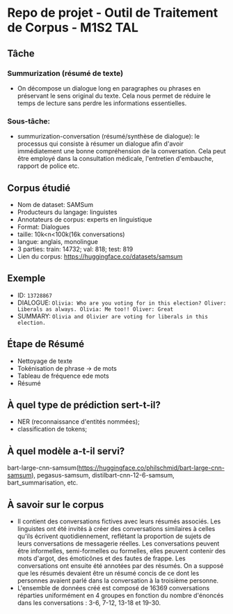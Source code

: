 # Repo de projet - Outil de Traitement de Corpus - M1S2 TAL

## Tâche
### Summurization (résumé de texte)
- On décompose un dialogue long en paragraphes ou phrases en préservant le sens original du texte. Cela nous permet de réduire le temps de lecture sans perdre les informations essentielles.
### Sous-tâche: 
- summurization-conversation (résumé/synthèse de dialogue): le processus qui consiste à résumer un dialogue afin d'avoir immédiatement une bonne compréhension de la conversation. Cela peut être employé dans la consultation médicale, l'entretien d'embauche, rapport de police etc.

## Corpus étudié
- Nom de dataset: SAMSum
- Producteurs du langage: linguistes
- Annotateurs de corpus: experts en linguistique
- Format: Dialogues
- taille: 10k<n<100k(16k conversations)
- langue: anglais, monolingue
- 3 parties: train: 14732; val: 818; test: 819
- Lien du corpus: https://huggingface.co/datasets/samsum

## Exemple
- ID: `13728867`
- DIALOGUE: `Olivia: Who are you voting for in this election? Oliver: Liberals as always. Olivia: Me too!! Oliver: Great`
- SUMMARY: `Olivia and Olivier are voting for liberals in this election.`

## Étape de Résumé
- Nettoyage de texte
- Tokénisation de phrase -> de mots
- Tableau de fréquence ede mots
- Résumé
  
## À quel type de prédiction sert-t-il?
- NER (reconnaissance d'entités nommées);
- classification de tokens;
  
## À quel modèle a-t-il servi?
bart-large-cnn-samsum(https://huggingface.co/philschmid/bart-large-cnn-samsum), pegasus-samsum, distilbart-cnn-12-6-samsum, bart_summarisation, etc.

## À savoir sur le corpus
- Il contient des conversations fictives avec leurs résumés associés. Les linguistes ont été invités à créer des conversations similaires à celles qu'ils écrivent quotidiennement, reflétant la proportion de sujets de leurs conversations de messagerie réelles. Les conversations peuvent être informelles, semi-formelles ou formelles, elles peuvent contenir des mots d'argot, des émoticônes et des fautes de frappe. Les conversations ont ensuite été annotées par des résumés. On a supposé que les résumés devaient être un résumé concis de ce dont les personnes avaient parlé dans la conversation à la troisième personne.
- L'ensemble de données créé est composé de 16369 conversations réparties uniformément en 4 groupes en fonction du nombre d'énoncés dans les conversations : 3-6, 7-12, 13-18 et 19-30.
